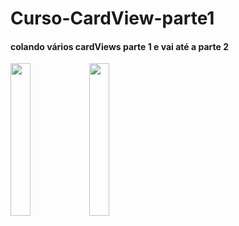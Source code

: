 # Curso-CardView-parte1

#### colando vários cardViews parte 1 e vai até a parte 2

<img src="https://user-images.githubusercontent.com/72177982/120531945-8e5eb380-c3b5-11eb-907f-a69516e0e3dc.jpg" width="25%"><img src="https://user-images.githubusercontent.com/72177982/120531939-8bfc5980-c3b5-11eb-9dfb-1f92e33bcbef.jpg" width="25%">
